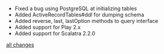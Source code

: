 * Fixed a bug using PostgreSQL at initializing tables
* Added ActiveRecordTables#ddl for dumping schema
* Added reverse, last, lastOption methods to query interface
* Added support for Play 2.x
* Added support for Scalatra 2.2.0

[all changes](https://github.com/aselab/scala-activerecord/compare/0.2.0...0.2.1)

